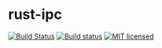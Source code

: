 # rust-ipc
[![Build Status](https://travis-ci.org/inkooboo/rust-ipc.svg?branch=master)](https://travis-ci.org/inkooboo/rust-ipc)
[![Build status](https://ci.appveyor.com/api/projects/status/va5ltg2pw47oomv5?svg=true)](https://ci.appveyor.com/project/inkooboo/rust-ipc)
[![MIT licensed](https://img.shields.io/badge/license-MIT-blue.svg)](./LICENSE)
